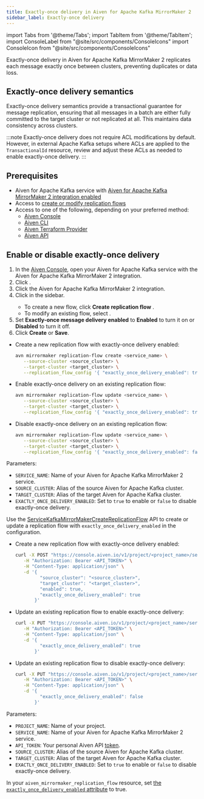 ```yaml
---
title: Exactly-once delivery in Aiven for Apache Kafka MirrorMaker 2
sidebar_label: Exactly-once delivery
---
```


import Tabs from '@theme/Tabs';
import TabItem from '@theme/TabItem';
import ConsoleLabel from "@site/src/components/ConsoleIcons"
import ConsoleIcon from "@site/src/components/ConsoleIcons"

Exactly-once delivery in Aiven for Apache Kafka MirrorMaker 2 replicates each message exactly once between clusters, preventing duplicates or data loss.

## Exactly-once delivery semantics

Exactly-once delivery semantics provide a transactional guarantee for message
replication, ensuring that all messages in a batch are either fully committed to the
target cluster or not replicated at all. This maintains data consistency across clusters.

<!-- vale off -->
:::note
Exactly-once delivery does not require ACL modifications by default. However, in
external Apache Kafka setups where ACLs are applied to the `TransactionalId` resource,
review and adjust these ACLs as needed to enable exactly-once delivery.
:::

## Prerequisites

- Aiven for Apache Kafka service with [Aiven for Apache Kafka MirrorMaker 2 integration
  enabled](/docs/products/kafka/kafka-mirrormaker/get-started)
- Access to [create or modify replication flows](/docs/products/kafka/kafka-mirrormaker/howto/setup-replication-flow)
- Access to one of the following, depending on your preferred method:
  - [Aiven Console](https://console.aiven.io/)
  - [Aiven CLI](/docs/tools/cli)
  - [Aiven Terraform Provider](https://registry.terraform.io/providers/aiven/aiven/latest/docs)
  - [Aiven API](https://api.aiven.io/)

## Enable or disable exactly-once delivery

<Tabs groupId="config-methods">
<TabItem value="console" label="Aiven Console" default>

1. In the [Aiven Console](https://console.aiven.io/), open your Aiven for Apache Kafka
   service with the Aiven for Apache Kafka MirrorMaker 2 integration.
1. Click <ConsoleLabel name="integrations"/>.
1. Click the Aiven for Apache Kafka MirrorMaker 2 integration.
1. Click <ConsoleLabel name="replicationflow" /> in the sidebar.
   - To create a new flow, click **Create replication flow** .
   - To modify an existing flow, select <ConsoleLabel name="edit"/>.
1. Set **Exactly-once message delivery enabled** to **Enabled** to turn it on or
   **Disabled** to turn it off.
1. Click **Create** or **Save**.

</TabItem>
<TabItem value="cli" label="Aiven CLI">

- Create a new replication flow with exactly-once delivery enabled:

  ```bash
  avn mirrormaker replication-flow create <service_name> \
     --source-cluster <source_cluster> \
     --target-cluster <target_cluster> \
     --replication_flow_config '{ "exactly_once_delivery_enabled": true }'
  ```

- Enable exactly-once delivery on an existing replication flow:

  ```bash
  avn mirrormaker replication-flow update <service_name> \
     --source-cluster <source_cluster> \
     --target-cluster <target_cluster> \
     --replication_flow_config '{ "exactly_once_delivery_enabled": true }'
  ```

- Disable exactly-once delivery on an existing replication flow:

  ```bash
  avn mirrormaker replication-flow update <service_name> \
     --source-cluster <source_cluster> \
     --target-cluster <target_cluster> \
     --replication_flow_config '{ "exactly_once_delivery_enabled": false }'
  ```

Parameters:

- `SERVICE_NAME`: Name of your Aiven for Apache Kafka MirrorMaker 2 service.
- `SOURCE_CLUSTER`: Alias of the source Aiven for Apache Kafka cluster.
- `TARGET_CLUSTER`: Alias of the target Aiven for Apache Kafka cluster.
- `EXACTLY_ONCE_DELIVERY_ENABLED`: Set to `true` to enable or `false` to disable
  exactly-once delivery.

</TabItem>

<TabItem value="api" label="Aiven API">

Use the [ServiceKafkaMirrorMakerCreateReplicationFlow](https://api.aiven.io/doc/#tag/Service:_Kafka_MirrorMaker/operation/ServiceKafkaMirrorMakerCreateReplicationFlow) API to create or update a replication flow
with `exactly_once_delivery_enabled` in the configuration.

- Create a new replication flow with exactly-once delivery enabled:

  ```bash
  curl -X POST "https://console.aiven.io/v1/project/<project_name>/service/<service_name>/mirrormaker/replication-flows" \
     -H "Authorization: Bearer <API_TOKEN>" \
     -H "Content-Type: application/json" \
     -d '{
           "source_cluster": "<source_cluster>",
           "target_cluster": "<target_cluster>",
           "enabled": true,
           "exactly_once_delivery_enabled": true
         }'
  ```

- Update an existing replication flow to enable exactly-once delivery:

  ```bash
  curl -X PUT "https://console.aiven.io/v1/project/<project_name>/service/<service_name>/mirrormaker/replication-flows/<source_cluster>/<target_cluster>" \
     -H "Authorization: Bearer <API_TOKEN>" \
     -H "Content-Type: application/json" \
     -d '{
           "exactly_once_delivery_enabled": true
         }'
  ```

- Update an existing replication flow to disable exactly-once delivery:

  ```bash
  curl -X PUT "https://console.aiven.io/v1/project/<project_name>/service/<service_name>/mirrormaker/replication-flows/<source_cluster>/<target_cluster>" \
     -H "Authorization: Bearer <API_TOKEN>" \
     -H "Content-Type: application/json" \
     -d '{
           "exactly_once_delivery_enabled": false
         }'
  ```

Parameters:

- `PROJECT_NAME`: Name of your project.
- `SERVICE_NAME`: Name of your Aiven for Apache Kafka MirrorMaker 2 service.
- `API_TOKEN`: Your personal Aiven API
  [token](/docs/platform/howto/create_authentication_token).
- `SOURCE_CLUSTER`: Alias of the source Aiven for Apache Kafka cluster.
- `TARGET_CLUSTER`: Alias of the target Aiven for Apache Kafka cluster.
- `EXACTLY_ONCE_DELIVERY_ENABLED`: Set to `true` to enable or `false` to disable
  exactly-once delivery.

</TabItem>
<TabItem value="terraform" label="Terraform">

In your `aiven_mirrormaker_replication_flow` resource, set
[the `exactly_once_delivery_enabled` attribute](https://registry.terraform.io/providers/aiven/aiven/latest/docs/resources/mirrormaker_replication_flow#exactly_once_delivery_enabled-1)
to true.

</TabItem>
</Tabs>
